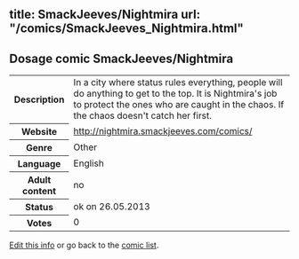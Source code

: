 title: SmackJeeves/Nightmira
url: "/comics/SmackJeeves_Nightmira.html"
---
Dosage comic SmackJeeves/Nightmira
-----------------------------------------

<p id="msg"></p>
<script type="text/javascript">
if (window.location.search === '?edit_info_mail=sent_ok') {
  var elem = document.getElementById("msg");
  elem.innerHTML = 'Edited information sucessfully sent for review, which is usually done daily. Thanks!';
  elem.className = 'ok';
}
</script>
<table class="comicinfo">
<tr>
<th>Description</th><td>In a city where status rules everything, people will do anything to get to the top. It is Nightmira's job to protect the ones who are caught in the chaos. If the chaos doesn't catch her first.</td>
</tr>
<tr>
<th>Website</th><td><a href="http://nightmira.smackjeeves.com/comics/">http://nightmira.smackjeeves.com/comics/</a></td>
</tr>
<tr>
<th>Genre</th><td>Other</td>
</tr>
<tr>
<th>Language</th><td>English</td>
</tr>
<tr>
<th>Adult content</th><td>no</td>
</tr>
<tr>
<th>Status</th><td>ok on 26.05.2013</td>
</tr>
<tr>
<th>Votes</th><td>0</td>
</tr>
</table>

[Edit this info](SmackJeeves_Nightmira_edit.html) or go back to the [comic list](../comic-index.html).
